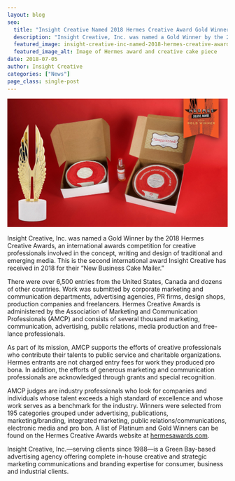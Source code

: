```yaml
---
layout: blog
seo:
  title: "Insight Creative Named 2018 Hermes Creative Award Gold Winner"
  description: "Insight Creative, Inc. was named a Gold Winner by the 2018 Hermes Creative Awards."
  featured_image: insight-creative-inc-named-2018-hermes-creative-award-gold-winner.jpg
  featured_image_alt: Image of Hermes award and creative cake piece
date: 2018-07-05
author: Insight Creative
categories: ["News"]
page_class: single-post
---
```


![Image of Hermes award and creative cake piece](insight-creative-inc-named-2018-hermes-creative-award-gold-winner.jpg)

Insight Creative, Inc. was named a Gold Winner by the 2018 Hermes Creative Awards, an international awards competition for creative professionals involved in the concept, writing and design of traditional and emerging media. This is the second international award Insight Creative has received in 2018 for their “New Business Cake Mailer.”

There were over 6,500 entries from the United States, Canada and dozens of other countries. Work was submitted by corporate marketing and communication departments, advertising agencies, PR firms, design shops, production companies and freelancers. Hermes Creative Awards is administered by the Association of Marketing and Communication Professionals (AMCP) and consists of several thousand marketing, communication, advertising, public relations, media production and free-lance professionals.

As part of its mission, AMCP supports the efforts of creative professionals who contribute their talents to public service and charitable organizations. Hermes entrants are not charged entry fees for work they produced pro bona. In addition, the efforts of generous marketing and communication professionals are acknowledged through grants and special recognition.

AMCP judges are industry professionals who look for companies and individuals whose talent exceeds a high standard of excellence and whose work serves as a benchmark for the industry. Winners were selected from 195 categories grouped under advertising, publications, marketing/branding, integrated marketing, public relations/communications, electronic media and pro bon. A list of Platinum and Gold Winners can be found on the Hermes Creative Awards website at <a href="http://hermesawards.com/" target="_blank" rel="noopener">hermesawards.com</a>.

Insight Creative, Inc.—serving clients since 1988—is a Green Bay-based advertising agency offering complete in-house creative and strategic marketing communications and branding expertise for consumer, business and industrial clients.
